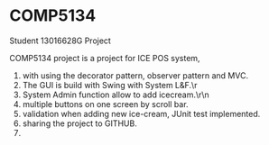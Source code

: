 # COMP5134
Student 13016628G Project

COMP5134 project is a project for ICE POS system, 

1) with using the decorator pattern, observer pattern and MVC.</br>
2) The GUI is build with Swing with System L&F.\r
3) System Admin function allow to add icecream.\r\n
4) multiple buttons on one screen by scroll bar.
5) validation when adding new ice-cream, JUnit test implemented.
6) sharing the project to GITHUB.
7) 
